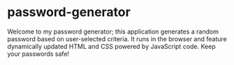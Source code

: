 # password-generator
Welcome to my password generator; this application generates a random password based on user-selected criteria. It runs in the browser and feature dynamically updated HTML and CSS powered by JavaScript code.
Keep your passwords safe!
